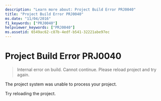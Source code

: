 ```yaml
---
description: "Learn more about: Project Build Error PRJ0040"
title: "Project Build Error PRJ0040"
ms.date: "11/04/2016"
f1_keywords: ["PRJ0040"]
helpviewer_keywords: ["PRJ0040"]
ms.assetid: 6549ac62-c87b-4edf-b541-32221abe97ec
---
```

# Project Build Error PRJ0040

> Internal error on build. Cannot continue. Please reload project and try again.

The project system was unable to process your project.

Try reloading the project.
